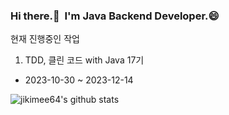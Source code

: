 <!--
**jikimee64/jikimee64** is a ✨ _special_ ✨ repository because its `README.md` (this file) appears on your GitHub profile.

Here are some ideas to get you started:

- 🔭 I’m currently working on ...
- 🌱 I’m currently learning ...
- 👯 I’m looking to collaborate on ...
- 🤔 I’m looking for help with ...
- 💬 Ask me about ...
- 📫 How to reach me: ...
- 😄 Pronouns: ...
- ⚡ Fun fact: ...
-->

### Hi there.👋 &nbsp;I'm Java Backend Developer.😄

현재 진행중인 작업

1. TDD, 클린 코드 with Java 17기
- 2023-10-30 ~ 2023-12-14

![jikimee64's github stats](https://github-readme-stats.vercel.app/api?username=jikimee64&show_icons=true)
